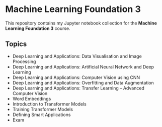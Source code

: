 # Machine Learning Foundation 3

This repository contains my Jupyter notebook collection for the **Machine Learning Foundation 3** course.

## Topics

- Deep Learning and Applications: Data Visualisation and Image Processing
- Deep Learning and Applications: Artificial Neural Network and Deep Learning
- Deep Learning and Applications: Computer Vision using CNN
- Deep Learning and Applications: Overfitting and Data Augmentation
- Deep Learning and Applications: Transfer Learning – Advanced Computer Vision
- Word Embeddings
- Introduction to Transformer Models
- Training Transformer Models
- Defining Smart Applications
- Exam
